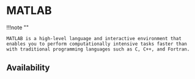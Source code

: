 # MATLAB

!!!note ""

    MATLAB is a high-level language and interactive environment that enables you to perform computationally intensive tasks faster than with traditional programming languages such as C, C++, and Fortran.

## Availability
